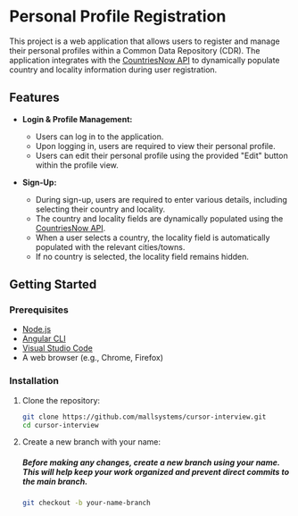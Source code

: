 # Personal Profile Registration
This project is a web application that allows users to register and manage their personal profiles within a Common Data Repository (CDR). The application integrates with the [CountriesNow API](https://countriesnow.space/api/v0.1/countries/) to dynamically populate country and locality information during user registration.

## Features

- **Login & Profile Management:**
  - Users can log in to the application.
  - Upon logging in, users are required to view their personal profile.
  - Users can edit their personal profile using the provided "Edit" button within the profile view.

- **Sign-Up:**
  - During sign-up, users are required to enter various details, including selecting their country and locality.
  - The country and locality fields are dynamically populated using the [CountriesNow API](https://countriesnow.space/api/v0.1/countries/).
  - When a user selects a country, the locality field is automatically populated with the relevant cities/towns.
  - If no country is selected, the locality field remains hidden.

## Getting Started

### Prerequisites

- [Node.js](https://nodejs.org/)
- [Angular CLI](https://v17.angular.io/cli)
- [Visual Studio Code](https://code.visualstudio.com/)
- A web browser (e.g., Chrome, Firefox)

### Installation

1. Clone the repository:

   ```bash
   git clone https://github.com/mallsystems/cursor-interview.git
   cd cursor-interview

2. Create a new branch with your name:
   
   ##### Before making any changes, create a new branch using your name. This will help keep your work organized and prevent direct commits to the main branch.
   
   ```bash
   git checkout -b your-name-branch
